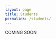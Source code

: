 ```yaml
---
layout: page
title: Students
permalink: /students/
---
```

    
<!--
<a href="https://syclaire.github.io/" target="_blank">Seung Yeun Ahn</a><span id="separator"> &#9830; </span>
-->

COMING SOON
